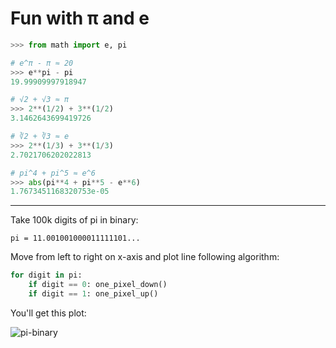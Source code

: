 # Fun with π and e
```py
>>> from math import e, pi

# e^π - π ≈ 20
>>> e**pi - pi
19.99909997918947

# √2 + √3 ≈ π
>>> 2**(1/2) + 3**(1/2)
3.1462643699419726

# ∛2 + ∛3 ≈ e 
>>> 2**(1/3) + 3**(1/3)
2.7021706202022813

# pi^4 + pi^5 ≈ e^6
>>> abs(pi**4 + pi**5 - e**6)
1.7673451168320753e-05
```

----------------------------------------

Take 100k digits of pi in binary:

`pi = 11.001001000011111101...`

Move from left to right on x-axis and plot line following algorithm:

```py
for digit in pi:
    if digit == 0: one_pixel_down()
    if digit == 1: one_pixel_up()
```
You'll get this plot:

![pi-binary](https://cloud.githubusercontent.com/assets/5549677/20464607/481212dc-af5b-11e6-99a4-1904672f90a5.png )
